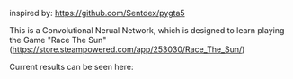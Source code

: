 inspired by: https://github.com/Sentdex/pygta5

This is a Convolutional Nerual Network, which is designed to learn playing the Game "Race The Sun" (https://store.steampowered.com/app/253030/Race_The_Sun/)

Current results can be seen here:
